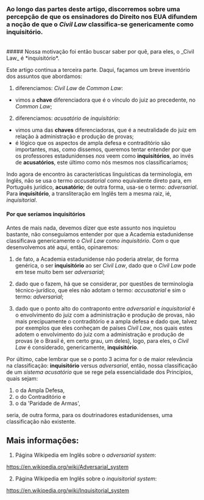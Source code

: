 ### Ao longo das partes deste artigo, discorremos sobre uma percepção de que os ensinadores do Direito nos EUA difundem a noção de que o _Civil Law_ classifica-se genericamente como **inquisitório**.

<br>
##### Nossa motivação foi então buscar saber por quê, para eles, o _Civil Law_ é *inquisitório*.


Este artigo continua a terceira parte. Daqui, façamos um breve inventório dos assuntos que abordamos:

1. diferenciamos: _Civil Law_ de _Common Law_: 
  - vimos a **chave** diferenciadora que é o vínculo do juiz ao precedente, no _Common Law_;

2. diferenciamos: _acusatório_ de _inquisitório_: 
  - vimos uma das **chaves** diferenciadoras, que é a neutralidade do juiz em relação à administração e produção de provas; 
  - é lógico que os aspectos de ampla defesa e contraditório são importantes, mas, como dissemos, queremos tentar entender por que os professores estadunidenses _nos_ veem como **inquisitórios**, ao invés de **acusatórios**, este último como nós mesmos nos classificaríamos;


Indo agora de encontro às características linguísticas da terminologia, em Inglês, não se usa o termo _accusatorial_ como equivalente direto para, em Português jurídico, **acusatório**; de outra forma, usa-se o termo: _adversarial_.  Para **inquisitório**, a transliteração em Inglês tem a mesma raiz, ié, _inquisitorial_.

#### Por que seríamos **inquisitórios**

Antes de mais nada, devemos dizer que este assunto nos inquietou bastante, não conseguíamos entender por que a Academia estadunidense classificava genericamente o _Civil Law_ como *inquisitório*. Com o que desenvolvemos até aqui, então, opinaremos:

1. de fato, a Academia estadunidense não poderia atrelar, de forma genérica, o ser **inquisitório** ao ser _Civil Law_, dado que o _Civil Law_ pode em tese muito bem ser _adversarial_;

2. dado que o fazem, há que se considerar, por questões de terminologia técnico-jurídico, que eles não adotam o termo: _accusatorial_ e sim o termo: _adversarial_;

3. dado que o ponto alto do contraponto entre _adversarial_ e _inquisitorial_ é o envolvimento do juiz com a administração e produção de provas, não mais precipuamente o contraditório e a ampla defesa e dado que, talvez por exemplos que eles conheçam de países _Civil Law_, nos quais estes adotem o envolvimento do juiz com a administração e produção de provas (e o Brasil é, em certo grau, um deles), logo, para eles, o _Civil Law_ é considerado, genericamente, **inquisitório**.

Por último, cabe lembrar que se o ponto 3 acima for o de maior relevância na classificação: **inquisitório** versus _adversarial_, então, nossa classificação de um _sistema acusatório_ que se rege pela essencialidade dos Princípios, quais sejam:

1. o da Ampla Defesa, 
2. o do Contraditório e 
3. o da 'Paridade de Armas',

seria, de outra forma, para os doutrinadores estadunidenses, uma classificação não existente.


Mais informações:
-----------------

1) Página Wikipedia em Inglês sobre o _adversarial system_:

https://en.wikipedia.org/wiki/Adversarial_system

2) Página Wikipedia em Inglês sobre o _inquisitorial system_:

https://en.wikipedia.org/wiki/Inquisitorial_system
